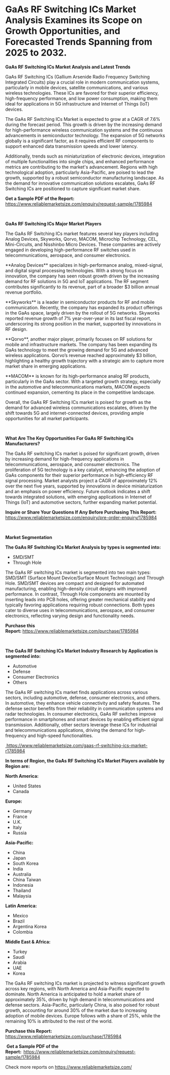 <p><h1>GaAs RF Switching ICs Market Analysis Examines its Scope on Growth Opportunities, and Forecasted Trends Spanning from 2025 to 2032.</h1></p><p><strong>GaAs RF Switching ICs Market Analysis and Latest Trends</strong></p>
<p><p>GaAs RF Switching ICs (Gallium Arsenide Radio Frequency Switching Integrated Circuits) play a crucial role in modern communication systems, particularly in mobile devices, satellite communications, and various wireless technologies. These ICs are favored for their superior efficiency, high-frequency performance, and low power consumption, making them ideal for applications in 5G infrastructure and Internet of Things (IoT) devices.</p><p>The GaAs RF Switching ICs Market is expected to grow at a CAGR of 7.6% during the forecast period. This growth is driven by the increasing demand for high-performance wireless communication systems and the continuous advancements in semiconductor technology. The expansion of 5G networks globally is a significant factor, as it requires efficient RF components to support enhanced data transmission speeds and lower latency. </p><p>Additionally, trends such as miniaturization of electronic devices, integration of multiple functionalities into single chips, and enhanced performance metrics are contributing to the market's advancement. Regions with high technological adoption, particularly Asia-Pacific, are poised to lead the growth, supported by a robust semiconductor manufacturing landscape. As the demand for innovative communication solutions escalates, GaAs RF Switching ICs are positioned to capture significant market share.</p></p>
<p><strong>Get a Sample PDF of the Report:&nbsp;</strong> <a href="https://www.reliablemarketsize.com/enquiry/request-sample/1785984?utm_campaign=3205&utm_medium=2&utm_source=Github&utm_content=ia&utm_term=25032025&utm_id=gaas-rf-switching-ics">https://www.reliablemarketsize.com/enquiry/request-sample/1785984</a></p>
<p>&nbsp;</p>
<p><strong>GaAs RF Switching ICs Major Market Players</strong></p>
<p><p>The GaAs RF Switching ICs market features several key players including Analog Devices, Skyworks, Qorvo, MACOM, Microchip Technology, CEL, Mini-Circuits, and Nisshinbo Micro Devices. These companies are actively engaged in developing high-performance RF switches used in telecommunications, aerospace, and consumer electronics.</p><p>**Analog Devices** specializes in high-performance analog, mixed-signal, and digital signal processing technologies. With a strong focus on innovation, the company has seen robust growth driven by the increasing demand for RF solutions in 5G and IoT applications. The RF segment contributes significantly to its revenue, part of a broader $3 billion annual revenue portfolio.</p><p>**Skyworks** is a leader in semiconductor products for RF and mobile communication. Recently, the company has expanded its product offerings in the GaAs space, largely driven by the rollout of 5G networks. Skyworks reported revenue growth of 7% year-over-year in its last fiscal report, underscoring its strong position in the market, supported by innovations in RF design.</p><p>**Qorvo**, another major player, primarily focuses on RF solutions for mobile and infrastructure markets. The company has been expanding its GaAs technology to meet the growing demand for 5G and advanced wireless applications. Qorvo’s revenue reached approximately $3 billion, highlighting a healthy growth trajectory with a strategic aim to capture more market share in emerging applications.</p><p>**MACOM** is known for its high-performance analog RF products, particularly in the GaAs sector. With a targeted growth strategy, especially in the automotive and telecommunications markets, MACOM expects continued expansion, cementing its place in the competitive landscape.</p><p>Overall, the GaAs RF Switching ICs market is poised for growth as the demand for advanced wireless communications escalates, driven by the shift towards 5G and internet-connected devices, providing ample opportunities for all market participants.</p></p>
<p>&nbsp;</p>
<p><strong>What Are The Key Opportunities For GaAs RF Switching ICs Manufacturers?</strong></p>
<p><p>The GaAs RF switching ICs market is poised for significant growth, driven by increasing demand for high-frequency applications in telecommunications, aerospace, and consumer electronics. The proliferation of 5G technology is a key catalyst, enhancing the adoption of GaAs components for their superior performance in high-efficiency RF signal processing. Market analysts project a CAGR of approximately 12% over the next five years, supported by innovations in device miniaturization and an emphasis on power efficiency. Future outlook indicates a shift towards integrated solutions, with emerging applications in Internet of Things (IoT) and automotive sectors, further expanding market potential.</p></p>
<p><strong>Inquire or Share Your Questions If Any Before Purchasing This Report:</strong> <a href="https://www.reliablemarketsize.com/enquiry/pre-order-enquiry/1785984?utm_campaign=3205&utm_medium=2&utm_source=Github&utm_content=ia&utm_term=25032025&utm_id=gaas-rf-switching-ics">https://www.reliablemarketsize.com/enquiry/pre-order-enquiry/1785984</a></p>
<p>&nbsp;</p>
<p><strong>Market Segmentation</strong></p>
<p><strong>The GaAs RF Switching ICs Market Analysis by types is segmented into:</strong></p>
<p><ul><li>SMD/SMT</li><li>Through Hole</li></ul></p>
<p><p>The GaAs RF switching ICs market is segmented into two main types: SMD/SMT (Surface Mount Device/Surface Mount Technology) and Through Hole. SMD/SMT devices are compact and designed for automated manufacturing, enabling high-density circuit designs with improved performance. In contrast, Through Hole components are mounted by inserting leads into PCB holes, offering greater mechanical stability and typically favoring applications requiring robust connections. Both types cater to diverse uses in telecommunications, aerospace, and consumer electronics, reflecting varying design and functionality needs.</p></p>
<p><strong>Purchase this Report:&nbsp;</strong><a href="https://www.reliablemarketsize.com/purchase/1785984?utm_campaign=3205&utm_medium=2&utm_source=Github&utm_content=ia&utm_term=25032025&utm_id=gaas-rf-switching-ics">https://www.reliablemarketsize.com/purchase/1785984</a></p>
<p>&nbsp;</p>
<p><strong>The GaAs RF Switching ICs Market Industry Research by Application is segmented into:</strong></p>
<p><ul><li>Automotive</li><li>Defense</li><li>Consumer Electronics</li><li>Others</li></ul></p>
<p><p>The GaAs RF switching ICs market finds applications across various sectors, including automotive, defense, consumer electronics, and others. In automotive, they enhance vehicle connectivity and safety features. The defense sector benefits from their reliability in communication systems and radar technologies. In consumer electronics, GaAs RF switches improve performance in smartphones and smart devices by enabling efficient signal transmission. Additionally, other sectors leverage these ICs for industrial and telecommunications applications, driving the demand for high-frequency and high-speed functionalities.</p></p>
<p><a href="https://www.reliablemarketsize.com/gaas-rf-switching-ics-market-r1785984?utm_campaign=3205&utm_medium=2&utm_source=Github&utm_content=ia&utm_term=25032025&utm_id=gaas-rf-switching-ics">&nbsp;https://www.reliablemarketsize.com/gaas-rf-switching-ics-market-r1785984</a></p>
<p><strong>In terms of Region, the GaAs RF Switching ICs Market Players available by Region are:</strong></p>
<p>
    <p> <strong> North America: </strong>
        <ul>
            <li>United States</li>
            <li>Canada</li>
        </ul>
        </p> 
    <p> <strong> Europe: </strong>
        <ul>
            <li>Germany</li>
            <li>France</li>
            <li>U.K.</li>
            <li>Italy</li>
            <li>Russia</li>
        </ul>
        </p> 
    <p> <strong> Asia-Pacific: </strong>
        <ul>
            <li>China</li>
            <li>Japan</li>
            <li>South Korea</li>
            <li>India</li>
            <li>Australia</li>
            <li>China Taiwan</li>
            <li>Indonesia</li>
            <li>Thailand</li>
            <li>Malaysia</li>
        </ul>
        </p> 
    <p> <strong> Latin America: </strong>
        <ul>
            <li>Mexico</li>
            <li>Brazil</li>
            <li>Argentina Korea</li>
            <li>Colombia</li>
        </ul>
        </p> 
    <p> <strong> Middle East & Africa: </strong>
        <ul>
            <li>Turkey</li>
            <li>Saudi</li>
            <li>Arabia</li>
            <li>UAE</li>
            <li>Korea</li>
        </ul>
    </p>
    </p>
<p><p>The GaAs RF switching ICs market is projected to witness significant growth across key regions, with North America and Asia-Pacific expected to dominate. North America is anticipated to hold a market share of approximately 35%, driven by high demand in telecommunications and defense sectors. Asia-Pacific, particularly China, is also poised for robust growth, accounting for around 30% of the market due to increasing adoption of mobile devices. Europe follows with a share of 25%, while the remaining 10% is attributed to the rest of the world.</p></p>
<p><strong>Purchase this Report: </strong><a href="https://www.reliablemarketsize.com/purchase/1785984?utm_campaign=3205&utm_medium=2&utm_source=Github&utm_content=ia&utm_term=25032025&utm_id=gaas-rf-switching-ics">https://www.reliablemarketsize.com/purchase/1785984</a></p>
<p>&nbsp;<strong>Get a Sample PDF of the Report:&nbsp;&nbsp;</strong><a href="https://www.reliablemarketsize.com/enquiry/request-sample/1785984?utm_campaign=3205&utm_medium=2&utm_source=Github&utm_content=ia&utm_term=25032025&utm_id=gaas-rf-switching-ics">https://www.reliablemarketsize.com/enquiry/request-sample/1785984</a></p>
<p><strong></strong></p>
<p>Check more reports on <a href="https://www.reliablemarketsize.com/?utm_campaign=3205&utm_medium=2&utm_source=Github&utm_content=ia&utm_term=25032025&utm_id=gaas-rf-switching-ics">https://www.reliablemarketsize.com/</a></p>
